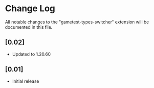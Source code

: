 # Change Log

All notable changes to the "gametest-types-switcher" extension will be documented in this file.

## [0.02]

- Updated to 1.20.60

## [0.01]

- Initial release
